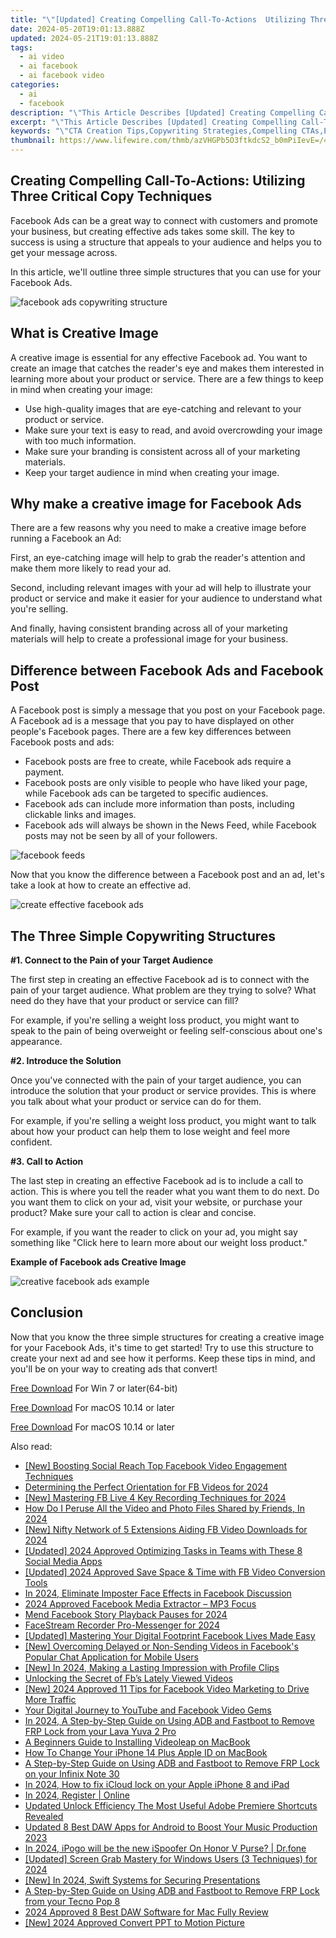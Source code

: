 ```yaml
---
title: "\"[Updated] Creating Compelling Call-To-Actions  Utilizing Three Critical Copy Techniques\""
date: 2024-05-20T19:01:13.888Z
updated: 2024-05-21T19:01:13.888Z
tags:
  - ai video
  - ai facebook
  - ai facebook video
categories:
  - ai
  - facebook
description: "\"This Article Describes [Updated] Creating Compelling Call-To-Actions: Utilizing Three Critical Copy Techniques\""
excerpt: "\"This Article Describes [Updated] Creating Compelling Call-To-Actions: Utilizing Three Critical Copy Techniques\""
keywords: "\"CTA Creation Tips,Copywriting Strategies,Compelling CTAs,Effective Call-To-Action,Urgent CTAs Techniques,Persuasive Copy Methods,Click Invitation Writing\""
thumbnail: https://www.lifewire.com/thmb/azVHGPb5O3ftkdcS2_b0mPiIevE=/400x300/filters:no_upscale():max_bytes(150000):strip_icc()/001_streaming-apps-available-on-switch-80529bd1ebb941258c56e0c44ad66671.jpg
---
```


## Creating Compelling Call-To-Actions: Utilizing Three Critical Copy Techniques

Facebook Ads can be a great way to connect with customers and promote your business, but creating effective ads takes some skill. The key to success is using a structure that appeals to your audience and helps you to get your message across.

In this article, we'll outline three simple structures that you can use for your Facebook Ads.

![facebook ads copywriting structure](https://images.wondershare.com/filmora/article-images/2022/11/facebook-ads-copywriting-structure.jpg)

## What is Creative Image

A creative image is essential for any effective Facebook ad. You want to create an image that catches the reader's eye and makes them interested in learning more about your product or service. There are a few things to keep in mind when creating your image:

* Use high-quality images that are eye-catching and relevant to your product or service.
* Make sure your text is easy to read, and avoid overcrowding your image with too much information.
* Make sure your branding is consistent across all of your marketing materials.
* Keep your target audience in mind when creating your image.

## Why make a creative image for Facebook Ads

There are a few reasons why you need to make a creative image before running a Facebook an Ad:

First, an eye-catching image will help to grab the reader's attention and make them more likely to read your ad.

Second, including relevant images with your ad will help to illustrate your product or service and make it easier for your audience to understand what you're selling.

And finally, having consistent branding across all of your marketing materials will help to create a professional image for your business.

## Difference between Facebook Ads and Facebook Post

A Facebook post is simply a message that you post on your Facebook page. A Facebook ad is a message that you pay to have displayed on other people's Facebook pages. There are a few key differences between Facebook posts and ads:

* Facebook posts are free to create, while Facebook ads require a payment.
* Facebook posts are only visible to people who have liked your page, while Facebook ads can be targeted to specific audiences.
* Facebook ads can include more information than posts, including clickable links and images.
* Facebook ads will always be shown in the News Feed, while Facebook posts may not be seen by all of your followers.

![facebook feeds](https://images.wondershare.com/filmora/article-images/2022/11/facebook-feeds.jpg)

Now that you know the difference between a Facebook post and an ad, let's take a look at how to create an effective ad.

![create effective facebook ads](https://images.wondershare.com/filmora/article-images/2022/11/create-effective-facebook-ads.jpg)

## The Three Simple Copywriting Structures

**#1\. Connect to the Pain of your Target Audience**

The first step in creating an effective Facebook ad is to connect with the pain of your target audience. What problem are they trying to solve? What need do they have that your product or service can fill?

For example, if you're selling a weight loss product, you might want to speak to the pain of being overweight or feeling self-conscious about one's appearance.

**#2\. Introduce the Solution**

Once you've connected with the pain of your target audience, you can introduce the solution that your product or service provides. This is where you talk about what your product or service can do for them.

For example, if you're selling a weight loss product, you might want to talk about how your product can help them to lose weight and feel more confident.

**#3\. Call to Action**

The last step in creating an effective Facebook ad is to include a call to action. This is where you tell the reader what you want them to do next. Do you want them to click on your ad, visit your website, or purchase your product? Make sure your call to action is clear and concise.

For example, if you want the reader to click on your ad, you might say something like "Click here to learn more about our weight loss product."

**Example of Facebook ads Creative Image**

![creative facebook ads example](https://images.wondershare.com/filmora/article-images/2022/11/creative-facebook-ads-example.jpg)

## Conclusion

Now that you know the three simple structures for creating a creative image for your Facebook Ads, it's time to get started! Try to use this structure to create your next ad and see how it performs. Keep these tips in mind, and you'll be on your way to creating ads that convert!

[Free Download](https://tools.techidaily.com/wondershare/filmora/download/) For Win 7 or later(64-bit)

[Free Download](https://tools.techidaily.com/wondershare/filmora/download/) For macOS 10.14 or later

[Free Download](https://tools.techidaily.com/wondershare/filmora/download/) For macOS 10.14 or later

<ins class="adsbygoogle"
     style="display:block"
     data-ad-format="autorelaxed"
     data-ad-client="ca-pub-7571918770474297"
     data-ad-slot="1223367746"></ins>

<ins class="adsbygoogle"
     style="display:block"
     data-ad-format="autorelaxed"
     data-ad-client="ca-pub-7571918770474297"
     data-ad-slot="1223367746"></ins>



<ins class="adsbygoogle"
     style="display:block"
     data-ad-client="ca-pub-7571918770474297"
     data-ad-slot="8358498916"
     data-ad-format="auto"
     data-full-width-responsive="true"></ins>

<span class="atpl-alsoreadstyle">Also read:</span>
<div><ul>
<li><a href="https://facebook-video-recording.techidaily.com/new-boosting-social-reach-top-facebook-video-engagement-techniques/"><u>[New] Boosting Social Reach  Top Facebook Video Engagement Techniques</u></a></li>
<li><a href="https://facebook-video-recording.techidaily.com/determining-the-perfect-orientation-for-fb-videos-for-2024/"><u>Determining the Perfect Orientation for FB Videos for 2024</u></a></li>
<li><a href="https://facebook-video-recording.techidaily.com/new-mastering-fb-live-4-key-recording-techniques-for-2024/"><u>[New] Mastering FB Live  4 Key Recording Techniques for 2024</u></a></li>
<li><a href="https://facebook-video-recording.techidaily.com/how-do-i-peruse-all-the-video-and-photo-files-shared-by-friends-in-2024/"><u>How Do I Peruse All the Video and Photo Files Shared by Friends, In 2024</u></a></li>
<li><a href="https://facebook-video-recording.techidaily.com/new-nifty-network-of-5-extensions-aiding-fb-video-downloads-for-2024/"><u>[New] Nifty Network of 5 Extensions Aiding FB Video Downloads for 2024</u></a></li>
<li><a href="https://facebook-video-recording.techidaily.com/updated-2024-approved-optimizing-tasks-in-teams-with-these-8-social-media-apps/"><u>[Updated] 2024 Approved  Optimizing Tasks in Teams with These 8 Social Media Apps</u></a></li>
<li><a href="https://facebook-video-recording.techidaily.com/updated-2024-approved-save-space-and-time-with-fb-video-conversion-tools/"><u>[Updated] 2024 Approved  Save Space & Time with FB Video Conversion Tools</u></a></li>
<li><a href="https://facebook-video-recording.techidaily.com/in-2024-eliminate-imposter-face-effects-in-facebook-discussion/"><u>In 2024, Eliminate Imposter Face Effects in Facebook Discussion</u></a></li>
<li><a href="https://facebook-video-recording.techidaily.com/2024-approved-facebook-media-extractor-mp3-focus/"><u>2024 Approved  Facebook Media Extractor – MP3 Focus</u></a></li>
<li><a href="https://facebook-video-recording.techidaily.com/mend-facebook-story-playback-pauses-for-2024/"><u>Mend Facebook Story Playback Pauses for 2024</u></a></li>
<li><a href="https://facebook-video-recording.techidaily.com/facestream-recorder-pro-messenger-for-2024/"><u>FaceStream Recorder Pro-Messenger for 2024</u></a></li>
<li><a href="https://facebook-video-recording.techidaily.com/updated-mastering-your-digital-footprint-facebook-lives-made-easy/"><u>[Updated] Mastering Your Digital Footprint  Facebook Lives Made Easy</u></a></li>
<li><a href="https://facebook-video-recording.techidaily.com/new-overcoming-delayed-or-non-sending-videos-in-facebooks-popular-chat-application-for-mobile-users/"><u>[New] Overcoming Delayed or Non-Sending Videos in Facebook's Popular Chat Application for Mobile Users</u></a></li>
<li><a href="https://facebook-video-recording.techidaily.com/new-in-2024-making-a-lasting-impression-with-profile-clips/"><u>[New] In 2024, Making a Lasting Impression with Profile Clips</u></a></li>
<li><a href="https://facebook-video-recording.techidaily.com/unlocking-the-secret-of-fbs-lately-viewed-videos/"><u>Unlocking the Secret of Fb’s Lately Viewed Videos</u></a></li>
<li><a href="https://facebook-video-recording.techidaily.com/new-2024-approved-11-tips-for-facebook-video-marketing-to-drive-more-traffic/"><u>[New] 2024 Approved  11 Tips for Facebook Video Marketing to Drive More Traffic</u></a></li>
<li><a href="https://facebook-video-recording.techidaily.com/your-digital-journey-to-youtube-and-facebook-video-gems/"><u>Your Digital Journey to YouTube and Facebook Video Gems</u></a></li>
<li><a href="https://android-frp.techidaily.com/in-2024-a-step-by-step-guide-on-using-adb-and-fastboot-to-remove-frp-lock-from-your-lava-yuva-2-pro-by-drfone-android/"><u>In 2024, A Step-by-Step Guide on Using ADB and Fastboot to Remove FRP Lock from your Lava Yuva 2 Pro</u></a></li>
<li><a href="https://ai-vdieo-software.techidaily.com/a-beginners-guide-to-installing-videoleap-on-macbook/"><u>A Beginners Guide to Installing Videoleap on MacBook</u></a></li>
<li><a href="https://apple-account.techidaily.com/how-to-change-your-iphone-14-plus-apple-id-on-macbook-by-drfone-ios/"><u>How To Change Your iPhone 14 Plus Apple ID on MacBook</u></a></li>
<li><a href="https://bypass-frp.techidaily.com/a-step-by-step-guide-on-using-adb-and-fastboot-to-remove-frp-lock-on-your-infinix-note-30-by-drfone-android/"><u>A Step-by-Step Guide on Using ADB and Fastboot to Remove FRP Lock on your Infinix Note 30</u></a></li>
<li><a href="https://activate-lock.techidaily.com/in-2024-how-to-fix-icloud-lock-on-your-apple-iphone-8-and-ipad-by-drfone-ios/"><u>In 2024, How to fix iCloud lock on your Apple iPhone 8 and iPad</u></a></li>
<li><a href="https://ai-voice-clone.techidaily.com/in-2024-register-online/"><u>In 2024, Register | Online</u></a></li>
<li><a href="https://video-creation-software.techidaily.com/updated-unlock-efficiency-the-most-useful-adobe-premiere-shortcuts-revealed/"><u>Updated Unlock Efficiency The Most Useful Adobe Premiere Shortcuts Revealed</u></a></li>
<li><a href="https://voice-adjusting.techidaily.com/updated-8-best-daw-apps-for-android-to-boost-your-music-production-2023/"><u>Updated 8 Best DAW Apps for Android to Boost Your Music Production 2023</u></a></li>
<li><a href="https://pokemon-go-android.techidaily.com/in-2024-ipogo-will-be-the-new-ispoofer-on-honor-v-purse-drfone-by-drfone-virtual-android/"><u>In 2024, iPogo will be the new iSpoofer On Honor V Purse? | Dr.fone</u></a></li>
<li><a href="https://video-capture.techidaily.com/updated-screen-grab-mastery-for-windows-users-3-techniques-for-2024/"><u>[Updated] Screen Grab Mastery for Windows Users (3 Techniques) for 2024</u></a></li>
<li><a href="https://screen-activity-recording.techidaily.com/new-in-2024-swift-systems-for-securing-presentations/"><u>[New] In 2024, Swift Systems for Securing Presentations</u></a></li>
<li><a href="https://bypass-frp.techidaily.com/a-step-by-step-guide-on-using-adb-and-fastboot-to-remove-frp-lock-from-your-tecno-pop-8-by-drfone-android/"><u>A Step-by-Step Guide on Using ADB and Fastboot to Remove FRP Lock from your Tecno Pop 8</u></a></li>
<li><a href="https://sound-tweaking.techidaily.com/2024-approved-8-best-daw-software-for-mac-fully-review/"><u>2024 Approved 8 Best DAW Software for Mac Fully Review</u></a></li>
<li><a href="https://remote-screen-capture.techidaily.com/new-2024-approved-convert-ppt-to-motion-picture/"><u>[New] 2024 Approved  Convert PPT to Motion Picture</u></a></li>
</ul></div>

